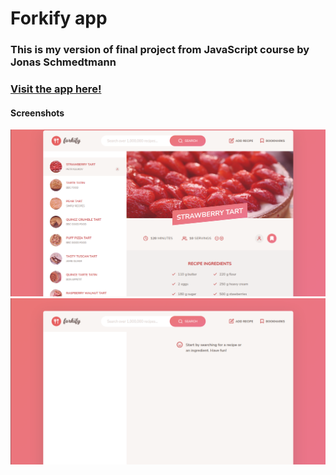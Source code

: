 # Forkify app

### This is my version of final project from JavaScript course by Jonas Schmedtmann

### [Visit the app here!](https://forkify-pk.netlify.app/)

#### Screenshots

<p align="center">
  <img src="./src/readme/readme1.png" width="763" alt="Forkify app screenshot">
  <img src="./src/readme/readme2.png" width="763" alt="Forkify app screenshot">
</p>
